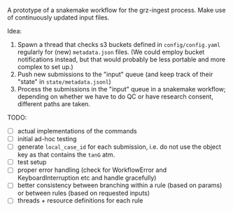 A prototype of a snakemake workflow for the grz-ingest process.
Make use of continuously updated input files.

Idea:
1. Spawn a thread that checks s3 buckets defined in `config/config.yaml` regularly for (new) `metadata.json` files.
(We could employ bucket notifications instead, but that would probably be less portable and more complex to set up.)
2. Push new submissions to the "input" queue (and keep track of their "state" in `state/metadata.jsonl`)
3. Process the submissions in the "input" queue in a snakemake workflow; depending on whether we have to do QC or have research consent, different paths are taken.

TODO:
 - [ ] actual implementations of the commands
 - [ ] initial ad-hoc testing
 - [ ] generate `local_case_id` for each submission, i.e. do not use the object key as that contains the `tanG` atm.
 - [ ] test setup
 - [ ] proper error handling (check for WorkflowError and KeyboardInterruption etc and handle gracefully)
 - [ ] better consistency between branching within a rule (based on params) or between rules (based on requested inputs)
 - [ ] threads + resource definitions for each rule
